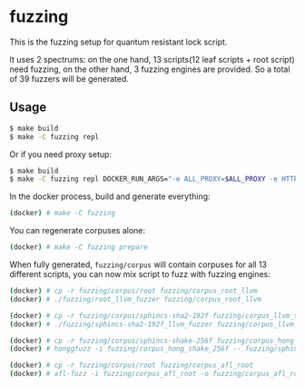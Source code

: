 # fuzzing

This is the fuzzing setup for quantum resistant lock script.

It uses 2 spectrums: on the one hand, 13 scripts(12 leaf scripts + root script) need fuzzing, on the other hand, 3 fuzzing engines are provided. So a total of 39 fuzzers will be generated.

## Usage

```bash
$ make build
$ make -C fuzzing repl
```

Or if you need proxy setup:

```bash
$ make build
$ make -C fuzzing repl DOCKER_RUN_ARGS="-e ALL_PROXY=$ALL_PROXY -e HTTP_PROXY=$HTTP_PROXY -e HTTPS_PROXY=$HTTPS_PROXY"
```

In the docker process, build and generate everything:

```bash
(docker) # make -C fuzzing
```

You can regenerate corpuses alone:

```bash
(docker) # make -C fuzzing prepare
```

When fully generated, `fuzzing/corpus` will contain corpuses for all 13 different scripts, you can now mix script to fuzz with fuzzing engines:

```bash
(docker) # cp -r fuzzing/corpus/root fuzzing/corpus_root_llvm
(docker) # ./fuzzing/root_llvm_fuzzer fuzzing/corpus_root_llvm

(docker) # cp -r fuzzing/corpus/sphincs-sha2-192f fuzzing/corpus_llvm_sha_192f
(docker) # ./fuzzing/sphincs-sha2-192f_llvm_fuzzer fuzzing/corpus_llvm_sha_192f -jobs=4

(docker) # cp -r fuzzing/corpus/sphincs-shake-256f fuzzing/corpus_hong_shake_256f
(docker) # honggfuzz -i fuzzing/corpus_hong_shake_256f -- fuzzing/sphincs-shake-256f_honggfuzz_fuzzer ___FILE___

(docker) # cp -r fuzzing/corpus/root fuzzing/corpus_afl_root
(docker) # afl-fuzz -i fuzzing/corpus_afl_root -o fuzzing/corpus_afl_root_out -- fuzzing/root_aflxx_fuzzer @@
```
